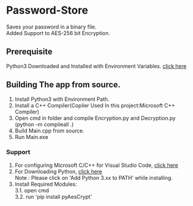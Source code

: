 # Password-Store
Saves your password in a binary file.<br>
Added Support to AES-256 bit Encryption.

## Prerequisite

Python3 Downloaded and Installed with Environment Variables. [click here](https://www.python.org/)<br>

## Building The app from source.

1. Install Python3 with Environment Path.
2. Install a C++ Compiler(Copiler Used In this project:Microsoft C++ Compiler)
3. Open cmd in folder and compile Encryption.py and Decryption.py (python -m compileall .)
4. Build Main.cpp from source.
5. Run Main.exe

### Support

1. For configuring Microsoft C/C++ for Visual Studio Code, [click here](https://docs.microsoft.com/en-us/cpp/build/building-on-the-command-line?view=vs-2019) <br>
2. For Downloading Python, [click here](https://www.python.org/) <br>
Note : Please click on 'Add Python 3.xx to PATH' while installing. <br>
3. Install Required Modules: <br>
3.1. open cmd <br>
3.2. run 'pip install pyAesCrypt'
